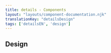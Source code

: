 ```yaml
---
title: details - Components
layout: "layouts/component-documentation.njk"
translationKey: "detailsDesign"
tags: ['detailsEN', 'design']
---
```


## Design